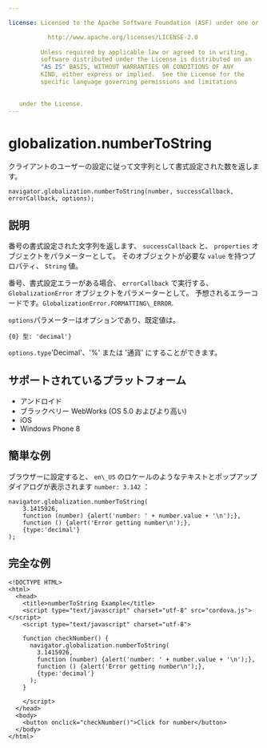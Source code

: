 ```yaml
---

license: Licensed to the Apache Software Foundation (ASF) under one or more contributor license agreements. See the NOTICE file distributed with this work for additional information regarding copyright ownership. The ASF licenses this file to you under the Apache License, Version 2.0 (the "License"); you may not use this file except in compliance with the License. You may obtain a copy of the License at

           http://www.apache.org/licenses/LICENSE-2.0
    
         Unless required by applicable law or agreed to in writing,
         software distributed under the License is distributed on an
         "AS IS" BASIS, WITHOUT WARRANTIES OR CONDITIONS OF ANY
         KIND, either express or implied.  See the License for the
         specific language governing permissions and limitations
    

   under the License.
---
```


# globalization.numberToString

クライアントのユーザーの設定に従って文字列として書式設定された数を返します。

    navigator.globalization.numberToString(number, successCallback, errorCallback, options);
    

## 説明

番号の書式設定された文字列を返します、 `successCallback` と、 `properties` オブジェクトをパラメーターとして。 そのオブジェクトが必要な `value` を持つプロパティ、 `String` 値。

番号、書式設定エラーがある場合、 `errorCallback` で実行する、 `GlobalizationError` オブジェクトをパラメーターとして。 予想されるエラーコードです。`GlobalizationError.FORMATTING\_ERROR`.

`options`パラメーターはオプションであり、既定値は。

    {0} 型: 'decimal'}
    

`options.type`'Decimal'、'%' または '通貨' にすることができます。

## サポートされているプラットフォーム

*   アンドロイド
*   ブラックベリー WebWorks (OS 5.0 およびより高い)
*   iOS
*   Windows Phone 8

## 簡単な例

ブラウザーに設定すると、 `en\_US` のロケールのようなテキストとポップアップ ダイアログが表示されます `number: 3.142` ：

    navigator.globalization.numberToString(
        3.1415926,
        function (number) {alert('number: ' + number.value + '\n');},
        function () {alert('Error getting number\n');},
        {type:'decimal'}
    );
    

## 完全な例

    <!DOCTYPE HTML>
    <html>
      <head>
        <title>numberToString Example</title>
        <script type="text/javascript" charset="utf-8" src="cordova.js"></script>
        <script type="text/javascript" charset="utf-8">
    
        function checkNumber() {
          navigator.globalization.numberToString(
            3.1415926,
            function (number) {alert('number: ' + number.value + '\n');},
            function () {alert('Error getting number\n');},
            {type:'decimal'}
          );
        }
    
        </script>
      </head>
      <body>
        <button onclick="checkNumber()">Click for number</button>
      </body>
    </html>